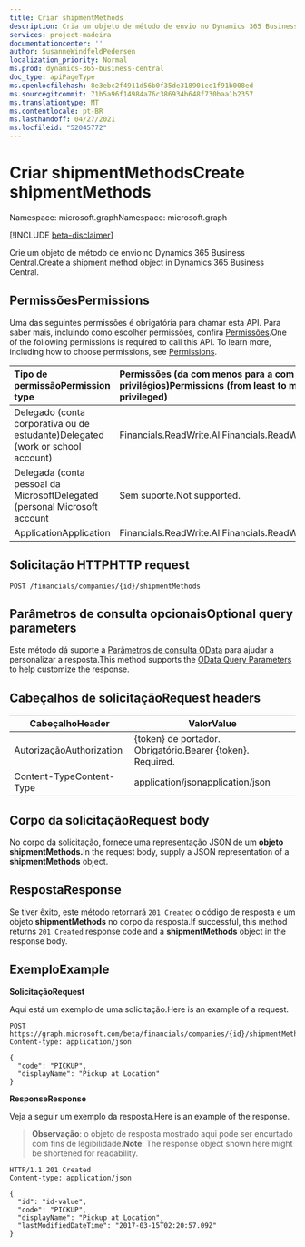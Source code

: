 ```yaml
---
title: Criar shipmentMethods
description: Cria um objeto de método de envio no Dynamics 365 Business Central.
services: project-madeira
documentationcenter: ''
author: SusanneWindfeldPedersen
localization_priority: Normal
ms.prod: dynamics-365-business-central
doc_type: apiPageType
ms.openlocfilehash: 8e3ebc2f4911d56b0f35de318901ce1f91b008ed
ms.sourcegitcommit: 71b5a96f14984a76c386934b648f730baa1b2357
ms.translationtype: MT
ms.contentlocale: pt-BR
ms.lasthandoff: 04/27/2021
ms.locfileid: "52045772"
---
```

# <a name="create-shipmentmethods"></a><span data-ttu-id="8d620-103">Criar shipmentMethods</span><span class="sxs-lookup"><span data-stu-id="8d620-103">Create shipmentMethods</span></span>

<span data-ttu-id="8d620-104">Namespace: microsoft.graph</span><span class="sxs-lookup"><span data-stu-id="8d620-104">Namespace: microsoft.graph</span></span>

[!INCLUDE [beta-disclaimer](../../includes/beta-disclaimer.md)]

<span data-ttu-id="8d620-105">Crie um objeto de método de envio no Dynamics 365 Business Central.</span><span class="sxs-lookup"><span data-stu-id="8d620-105">Create a shipment method object in Dynamics 365 Business Central.</span></span>

## <a name="permissions"></a><span data-ttu-id="8d620-106">Permissões</span><span class="sxs-lookup"><span data-stu-id="8d620-106">Permissions</span></span>
<span data-ttu-id="8d620-p101">Uma das seguintes permissões é obrigatória para chamar esta API. Para saber mais, incluindo como escolher permissões, confira [Permissões](/graph/permissions-reference).</span><span class="sxs-lookup"><span data-stu-id="8d620-p101">One of the following permissions is required to call this API. To learn more, including how to choose permissions, see [Permissions](/graph/permissions-reference).</span></span>

|<span data-ttu-id="8d620-109">Tipo de permissão</span><span class="sxs-lookup"><span data-stu-id="8d620-109">Permission type</span></span> |<span data-ttu-id="8d620-110">Permissões (da com menos para a com mais privilégios)</span><span class="sxs-lookup"><span data-stu-id="8d620-110">Permissions (from least to most privileged)</span></span>|
|:---------------|:------------------------------------------|
|<span data-ttu-id="8d620-111">Delegado (conta corporativa ou de estudante)</span><span class="sxs-lookup"><span data-stu-id="8d620-111">Delegated (work or school account)</span></span>|<span data-ttu-id="8d620-112">Financials.ReadWrite.All</span><span class="sxs-lookup"><span data-stu-id="8d620-112">Financials.ReadWrite.All</span></span> |
|<span data-ttu-id="8d620-113">Delegada (conta pessoal da Microsoft</span><span class="sxs-lookup"><span data-stu-id="8d620-113">Delegated (personal Microsoft account</span></span>|<span data-ttu-id="8d620-114">Sem suporte.</span><span class="sxs-lookup"><span data-stu-id="8d620-114">Not supported.</span></span>|
|<span data-ttu-id="8d620-115">Application</span><span class="sxs-lookup"><span data-stu-id="8d620-115">Application</span></span>|<span data-ttu-id="8d620-116">Financials.ReadWrite.All</span><span class="sxs-lookup"><span data-stu-id="8d620-116">Financials.ReadWrite.All</span></span>|

## <a name="http-request"></a><span data-ttu-id="8d620-117">Solicitação HTTP</span><span class="sxs-lookup"><span data-stu-id="8d620-117">HTTP request</span></span>
```http
POST /financials/companies/{id}/shipmentMethods
```

## <a name="optional-query-parameters"></a><span data-ttu-id="8d620-118">Parâmetros de consulta opcionais</span><span class="sxs-lookup"><span data-stu-id="8d620-118">Optional query parameters</span></span>
<span data-ttu-id="8d620-119">Este método dá suporte a [Parâmetros de consulta OData](/graph/query-parameters) para ajudar a personalizar a resposta.</span><span class="sxs-lookup"><span data-stu-id="8d620-119">This method supports the [OData Query Parameters](/graph/query-parameters) to help customize the response.</span></span>

## <a name="request-headers"></a><span data-ttu-id="8d620-120">Cabeçalhos de solicitação</span><span class="sxs-lookup"><span data-stu-id="8d620-120">Request headers</span></span>

|<span data-ttu-id="8d620-121">Cabeçalho</span><span class="sxs-lookup"><span data-stu-id="8d620-121">Header</span></span>         |<span data-ttu-id="8d620-122">Valor</span><span class="sxs-lookup"><span data-stu-id="8d620-122">Value</span></span>                     |
|---------------|--------------------------|
|<span data-ttu-id="8d620-123">Autorização</span><span class="sxs-lookup"><span data-stu-id="8d620-123">Authorization</span></span>  |<span data-ttu-id="8d620-p102">{token} de portador. Obrigatório.</span><span class="sxs-lookup"><span data-stu-id="8d620-p102">Bearer {token}. Required.</span></span> |
|<span data-ttu-id="8d620-126">Content-Type</span><span class="sxs-lookup"><span data-stu-id="8d620-126">Content-Type</span></span>   |<span data-ttu-id="8d620-127">application/json</span><span class="sxs-lookup"><span data-stu-id="8d620-127">application/json</span></span>          |

## <a name="request-body"></a><span data-ttu-id="8d620-128">Corpo da solicitação</span><span class="sxs-lookup"><span data-stu-id="8d620-128">Request body</span></span>
<span data-ttu-id="8d620-129">No corpo da solicitação, fornece uma representação JSON de um **objeto shipmentMethods.**</span><span class="sxs-lookup"><span data-stu-id="8d620-129">In the request body, supply a JSON representation of a **shipmentMethods** object.</span></span>

## <a name="response"></a><span data-ttu-id="8d620-130">Resposta</span><span class="sxs-lookup"><span data-stu-id="8d620-130">Response</span></span>
<span data-ttu-id="8d620-131">Se tiver êxito, este método retornará ```201 Created``` o código de resposta e um objeto **shipmentMethods** no corpo da resposta.</span><span class="sxs-lookup"><span data-stu-id="8d620-131">If successful, this method returns ```201 Created``` response code and a **shipmentMethods** object in the response body.</span></span>

## <a name="example"></a><span data-ttu-id="8d620-132">Exemplo</span><span class="sxs-lookup"><span data-stu-id="8d620-132">Example</span></span>

<span data-ttu-id="8d620-133">**Solicitação**</span><span class="sxs-lookup"><span data-stu-id="8d620-133">**Request**</span></span>

<span data-ttu-id="8d620-134">Aqui está um exemplo de uma solicitação.</span><span class="sxs-lookup"><span data-stu-id="8d620-134">Here is an example of a request.</span></span>

```http
POST https://graph.microsoft.com/beta/financials/companies/{id}/shipmentMethods
Content-type: application/json

{
  "code": "PICKUP",
  "displayName": "Pickup at Location"  
}
```

<span data-ttu-id="8d620-135">**Response**</span><span class="sxs-lookup"><span data-stu-id="8d620-135">**Response**</span></span>

<span data-ttu-id="8d620-136">Veja a seguir um exemplo da resposta.</span><span class="sxs-lookup"><span data-stu-id="8d620-136">Here is an example of the response.</span></span> 

> <span data-ttu-id="8d620-137">**Observação**: o objeto de resposta mostrado aqui pode ser encurtado com fins de legibilidade.</span><span class="sxs-lookup"><span data-stu-id="8d620-137">**Note**: The response object shown here might be shortened for readability.</span></span>

```http
HTTP/1.1 201 Created
Content-type: application/json

{
  "id": "id-value",
  "code": "PICKUP",
  "displayName": "Pickup at Location",
  "lastModifiedDateTime": "2017-03-15T02:20:57.09Z"
}

```


